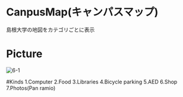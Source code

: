 CanpusMap(キャンパスマップ)
=========================
島根大学の地図をカテゴリごとに表示

Picture
=======
![6-1](https://github.com/Ikuyadeu/campusmap/images/ScreenShot.png)



#Kinds
1.Computer
2.Food
3.Libraries
4.Bicycle parking
5.AED
6.Shop
7.Photos(Pan ramio)

